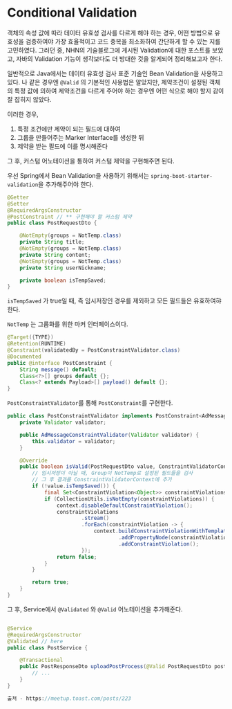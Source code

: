 # Conditional Validation
객체의 속성 값에 따라 데이터 유효성 검사를 다르게 해야 하는 경우, 어떤 방법으로 유효성을 검증하여야 가장 효율적이고 코드 중복을 최소화하여 간단하게 할 수 있는 지를 고민하였다. 그러던 중, NHN의 기술블로그에 게시된 Validation에 대한 포스트를 보았고, 자바의 Validation 기능이 생각보다도 더 방대한 것을 알게되어 정리해보고자 한다. 

일반적으로 Java에서는 데이터 유효성 검사 표준 기술인 Bean Validation을 사용하고 있다. 나 같은 경우엔 `@Valid` 의 기본적인 사용법은 알았지만, 제약조건이 설정된 객체의 특정 값에 의하여 제약조건을 다르게 주어야 하는 경우엔 어떤 식으로 해야 할지 감이 잘 잡히지 않았다. 

이러한 경우, 
1. 특정 조건에만 제약이 되는 필드에 대하여 
2. 그룹을 만들어주는 Marker Interface를 생성한 뒤 
3. 제약을 받는 필드에 이를 명시해준다

그 후, 커스텀 어노테이션을 통하여 커스텀 제약을 구현해주면 된다.



우선 Spring에서 Bean Validation을 사용하기 위해서는 `spring-boot-starter-validation`을 추가해주어야 한다. 

``` java
@Getter
@Setter
@RequiredArgsConstructor
@PostConstraint // ** 구현해야 할 커스텀 제약 
public class PostRequestDto {

    @NotEmpty(groups = NotTemp.class)
    private String title;
    @NotEmpty(groups = NotTemp.class)
    private String content;
    @NotEmpty(groups = NotTemp.class)
    private String userNickname;

    private boolean isTempSaved;
}
```

`isTempSaved` 가 true일 때, 즉 임시저장인 경우를 제외하고 모든 필드들은 유효하여햐 한다.

`NotTemp` 는 그룹화를 위한 마커 인터페이스이다. 

``` java
@Target({TYPE})
@Retention(RUNTIME)
@Constraint(validatedBy = PostConstraintValidator.class)
@Documented
public @interface PostConstraint {
    String message() default;
    Class<?>[] groups default {};
    Class<? extends Payload>[] payload() default {};
}
```

`PostConstraintValidator`를 통해 `PostConstraint`를 구현한다.

``` java
public class PostConstraintValidator implements PostConstraint<AdMessageConstraint, Message> {
    private Validator validator;

    public AdMessageConstraintValidator(Validator validator) {
        this.validator = validator;
    }

    @Override
    public boolean isValid(PostRequestDto value, ConstraintValidatorContext context) {
        // 임시저장이 아닐 때, Group이 NotTemp로 설정된 필드들을 검사 
        // 그 후 결과를 ConstraintValidatorContext에 추가 
        if (!value.isTempSaved()) {
            final Set<ConstraintViolation<Object>> constraintViolations = validator.validate(value, Ad.class);
            if (CollectionUtils.isNotEmpty(constraintViolations)) {
                context.disableDefaultConstraintViolation();
                constraintViolations
                        .stream()
                        .forEach(constraintViolation -> {
                            context.buildConstraintViolationWithTemplate(constraintViolation.getMessageTemplate())
                                    .addPropertyNode(constraintViolation.getPropertyPath().toString())
                                    .addConstraintViolation();
                        });
                return false;
            }
        }

        return true;
    }
}
```

그 후, Service에서 `@Validated` 와 `@Valid` 어노테이션을 추가해준다.

``` java 

@Service
@RequiredArgsConstructor
@Validated // here 
public class PostService {

    @Transactional
    public PostResponseDto uploadPostProcess(@Valid PostRequestDto postRequestDto) {
        // ...
    }
}

출처 - https://meetup.toast.com/posts/223